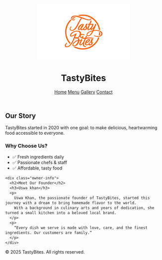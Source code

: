<!DOCTYPE html>
<html lang="en">
<head>
  <meta charset="UTF-8" />
  <title>About Us - TastyBites</title>
  <link rel="stylesheet" href="style.css" />
</head>
<body>
  <header>
    <div class="logo-container">
      <img src="logo.jpg"  />
      <h1>TastyBites</h1>
    </div>
    <nav>
      <a href="index.html">Home</a>
      <a href="menu.html">Menu</a>
      <a href="gallery.html">Gallery</a>
      <a href="contact.html">Contact</a>
    </nav>
  </header>

  <section class="hero">
    <h2>Our Story</h2>
    <p>TastyBites started in 2020 with one goal: to make delicious, heartwarming food accessible to everyone.</p>
  </section>

  <section class="about-section">
    <h3>Why Choose Us?</h3>
    <ul>
      <li>✅ Fresh ingredients daily</li>
      <li>✅ Passionate chefs & staff</li>
      <li>✅ Affordable, tasty food</li>
    </ul>
  </section>

  

  <section class="owner-section">
  <div class="owner-container">
    
    <div class="owner-info">
      <h2>Meet Our Founder</h2>
      <h3>Uswa khan</h3>
      <p>
        Uswa Khan, the passionate founder of TastyBites, started this journey with a dream to bring homemade flavor to the world.
        With a background in culinary arts and years of dedication, she turned a small kitchen into a beloved local brand.
      </p>
      <p>
        “Every dish we serve is made with love, care, and the finest ingredients. Our customers are family.”
      </p>
    </div>
  </div>
</section>

  <footer>
    <p>&copy; 2025 TastyBites. All rights reserved.</p>
  </footer>
</body>
</html>
